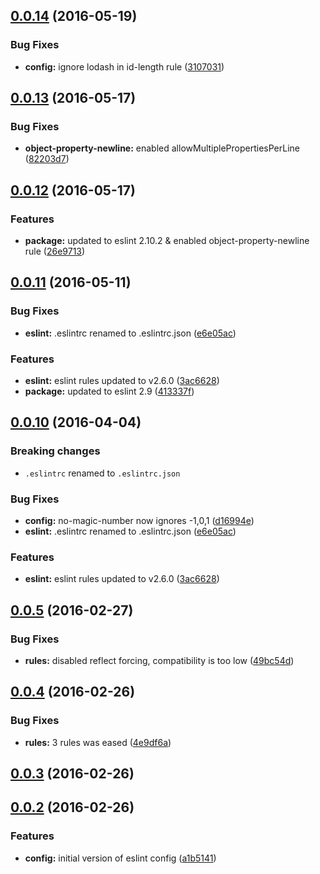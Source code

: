 <a name="0.0.14"></a>
## [0.0.14](https://github.com/valor-software/eslint-config-valorsoft/compare/v0.0.13...v0.0.14) (2016-05-19)


### Bug Fixes

* **config:** ignore lodash in id-length rule ([3107031](https://github.com/valor-software/eslint-config-valorsoft/commit/3107031))



<a name="0.0.13"></a>
## [0.0.13](https://github.com/valor-software/eslint-config-valorsoft/compare/v0.0.12...v0.0.13) (2016-05-17)


### Bug Fixes

* **object-property-newline:** enabled allowMultiplePropertiesPerLine ([82203d7](https://github.com/valor-software/eslint-config-valorsoft/commit/82203d7))



<a name="0.0.12"></a>
## [0.0.12](https://github.com/valor-software/eslint-config-valorsoft/compare/v0.0.11...v0.0.12) (2016-05-17)


### Features

* **package:** updated to eslint 2.10.2 & enabled object-property-newline rule ([26e9713](https://github.com/valor-software/eslint-config-valorsoft/commit/26e9713))



<a name="0.0.11"></a>
## [0.0.11](https://github.com/valor-software/eslint-config-valorsoft/compare/v0.0.9...v0.0.11) (2016-05-11)


### Bug Fixes

* **eslint:** .eslintrc renamed to .eslintrc.json ([e6e05ac](https://github.com/valor-software/eslint-config-valorsoft/commit/e6e05ac))


### Features

* **eslint:** eslint rules updated to v2.6.0 ([3ac6628](https://github.com/valor-software/eslint-config-valorsoft/commit/3ac6628))
* **package:** updated to eslint 2.9 ([413337f](https://github.com/valor-software/eslint-config-valorsoft/commit/413337f))



<a name="0.0.10"></a>
## [0.0.10](https://github.com/valor-software/eslint-config-valorsoft/compare/v0.0.5...v0.0.10) (2016-04-04)

### Breaking changes

  * `.eslintrc` renamed to `.eslintrc.json`

### Bug Fixes

* **config:** no-magic-number now ignores -1,0,1 ([d16994e](https://github.com/valor-software/eslint-config-valorsoft/commit/d16994e))
* **eslint:** .eslintrc renamed to .eslintrc.json ([e6e05ac](https://github.com/valor-software/eslint-config-valorsoft/commit/e6e05ac))

### Features

* **eslint:** eslint rules updated to v2.6.0 ([3ac6628](https://github.com/valor-software/eslint-config-valorsoft/commit/3ac6628))


<a name="0.0.5"></a>
## [0.0.5](https://github.com/valor-software/eslint-config-valorsoft/compare/v0.0.4...v0.0.5) (2016-02-27)


### Bug Fixes

* **rules:** disabled reflect forcing, compatibility is too low ([49bc54d](https://github.com/valor-software/eslint-config-valorsoft/commit/49bc54d))



<a name="0.0.4"></a>
## [0.0.4](https://github.com/valor-software/eslint-config-valorsoft/compare/v0.0.3...v0.0.4) (2016-02-26)


### Bug Fixes

* **rules:** 3 rules was eased ([4e9df6a](https://github.com/valor-software/eslint-config-valorsoft/commit/4e9df6a))



<a name="0.0.3"></a>
## [0.0.3](https://github.com/valor-software/eslint-config-valorsoft/compare/v0.0.2...v0.0.3) (2016-02-26)




<a name="0.0.2"></a>
## [0.0.2](https://github.com/valor-software/eslint-config-valorsoft/compare/a1b5141...v0.0.2) (2016-02-26)


### Features

* **config:** initial version of eslint config ([a1b5141](https://github.com/valor-software/eslint-config-valorsoft/commit/a1b5141))




